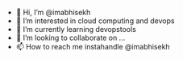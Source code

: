 - 👋 Hi, I’m @imabhisekh
- 👀 I’m interested in cloud computing and devops
- 🌱 I’m currently learning devopstools
- 💞️ I’m looking to collaborate on ...
- 📫 How to reach me instahandle @imabhisekh

<!---
imabhisekh/imabhisekh is a ✨ special ✨ repository because its `README.md` (this file) appears on your GitHub profile.
You can click the Preview link to take a look at your changes.
--->
